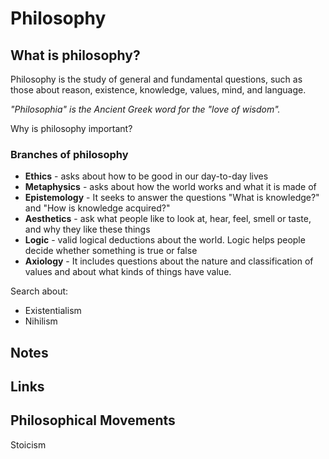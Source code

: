# Philosophy

## What is philosophy?

Philosophy is the study of general and fundamental questions, such as those about reason, existence, knowledge, values, mind, and language.

_"Philosophia" is the Ancient Greek word for the "love of wisdom"._

Why is philosophy important?

### Branches of philosophy

* **Ethics** - asks about how to be good in our day-to-day lives
* **Metaphysics** - asks about how the world works and what it is made of
* **Epistemology** - It seeks to answer the questions "What is knowledge?" and "How is knowledge acquired?"
* **Aesthetics** - ask what people like to look at, hear, feel, smell or taste, and why they like these things
* **Logic** - valid logical deductions about the world. Logic helps people decide whether something is true or false
* **Axiology** - It includes questions about the nature and classification of values and about what kinds of things have value.

Search about:

* Existentialism
* Nihilism

## Notes

## Links

## Philosophical Movements

Stoicism

